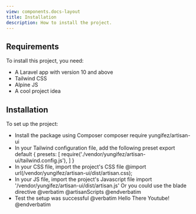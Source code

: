 ```yaml
---
view: components.docs-layout
title: Installation
description: How to install the project.
---
```


## Requirements

To install this project, you need:

- A Laravel app with version 10 and above
- Tailwind CSS
- Alpine JS
- A cool project idea


## Installation

To set up the project:

<ul class="flex flex-col gap-5">
    <li>
        Install the package using Composer
        <x-code-block-wrapper language="bash">
            composer require yungifez/artisan-ui
        </x-code-block-wrapper>
    </li>
    <li>
        In your Tailwind configuration file, add the following preset
        <x-code-block-wrapper title="tailwind.config.js" language="js{2-4}{2-4}">
export default {
  presets: [
    require('./vendor/yungifez/artisan-ui/tailwind.config.js'),
  ]
}
        </x-code-block-wrapper>
    </li>
    <li>
    In your CSS file, import the project's CSS file
    <x-code-block-wrapper title="app.css" language="css">
        @import url(/vendor/yungifez/artisan-ui/dist/artisan.css);
    </x-code-block-wrapper>
    </li>
    <li>
    In your JS file, import the project's Javascript file
    <x-code-block-wrapper title="app.js" language="js">
        import '/vendor/yungifez/artisan-ui/dist/artisan.js'
    </x-code-block-wrapper>
    Or you could use the blade directive
    <x-code-block-wrapper title="layout.blade.php" language="js">
        @verbatim
            @artisanScripts
        @endverbatim
    </x-code-block-wrapper>
    </li>
    <li>
    Test the setup was successful
    <x-code-block-wrapper title="index.blade.php" language="blade">
        @verbatim
        <x-aui::button>Hello There Youtube!</x-aui::button>
        @endverbatim
    </x-code-block-wrapper>
    </li>
</ul>

